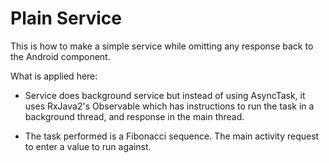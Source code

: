 # Plain Service

This is how to make a simple service while omitting any response back to the Android component.

What is applied here:

- Service does background service but instead of using AsyncTask, it uses RxJava2's Observable which has instructions to run the task in a background thread, and response in the main thread.

- The task performed is a Fibonacci sequence. The main activity request to enter a value to run against.
